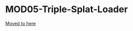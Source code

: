 <a name="README"></a>
# MOD05-Triple-Splat-Loader
<P><a href="http://eucalypt.com/lego/mod-modules.html">Moved to here</a>
